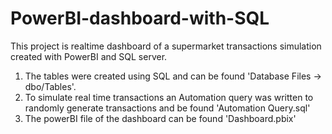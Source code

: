 # PowerBI-dashboard-with-SQL

This project is realtime dashboard of a supermarket transactions simulation created with PowerBI and SQL server. 
1. The tables were created using SQL and can be found 'Database Files -> dbo/Tables'.
2. To simulate real time transactions an Automation query was written to randomly generate transactions and be found 'Automation Query.sql'
3. The powerBI file of the dashboard can be found 'Dashboard.pbix'

   
